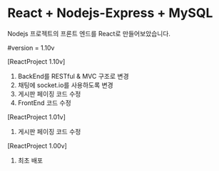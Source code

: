 React + Nodejs-Express + MySQL
==============================

Nodejs 프로젝트의 프론트 엔드를 React로 만들어보았습니다.

#version = 1.10v

[ReactProject 1.10v]
1. BackEnd를 RESTful & MVC 구조로 변경
2. 채팅에 socket.io를 사용하도록 변경
3. 게시판 페이징 코드 수정
4. FrontEnd 코드 수정

[ReactProject 1.01v]
1. 게시판 페이징 코드 수정

[ReactProject 1.00v]
1. 최초 배포